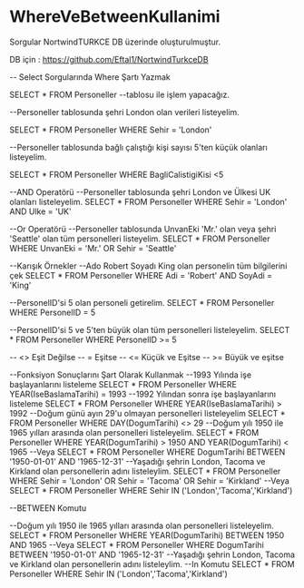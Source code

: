 # WhereVeBetweenKullanimi
Sorgular NortwindTURKCE DB üzerinde oluşturulmuştur. 

DB için : https://github.com/Eftal1/NortwindTurkceDB




-- Select Sorgularında Where Şartı Yazmak

SELECT * FROM Personeller --tablosu ile işlem yapacağız. 

--Personeller tablosunda şehri London olan verileri listeyelim. 

SELECT * FROM Personeller WHERE Sehir = 'London'

--Personeller tablosunda bağlı çalıştığı kişi sayısı 5'ten küçük olanları listeyelim.

SELECT * FROM Personeller WHERE BagliCalistigiKisi <5

--AND Operatörü
--Personeller tablosunda şehri London ve Ülkesi UK olanları listeleyelim.
SELECT * FROM Personeller WHERE Sehir = 'London' AND Ulke = 'UK'

--Or Operatörü
--Personeller tablosunda UnvanEki 'Mr.' olan veya şehri 'Seattle' olan tüm personelleri listeyelim. 
SELECT * FROM Personeller WHERE UnvanEki = 'Mr.' OR Sehir = 'Seattle'

--Karışık Örnekler 
--Ado Robert Soyadı King olan personelin tüm bilgilerini çek
SELECT * FROM Personeller WHERE Adi = 'Robert' AND SoyAdi = 'King'

--PersonelID'si 5 olan personeli getirelim. 
SELECT * FROM Personeller WHERE PersonelID = 5

--PersonelID'si 5 ve 5'ten büyük olan tüm personelleri listeleyelim.
SELECT * FROM Personeller WHERE PersonelID >= 5

--	<> Eşit Değilse
--	= Eşitse 
--	<= Küçük ve Eşitse
--	>= Büyük ve eşitse 


--Fonksiyon Sonuçlarını Şart Olarak Kullanmak
--1993 Yılında işe başlayanlarını listeleme
SELECT * FROM Personeller WHERE YEAR(IseBaslamaTarihi) = 1993
--1992 Yılından sonra işe başlayanlarını listeleme
SELECT * FROM Personeller WHERE YEAR(IseBaslamaTarihi) > 1992
--Doğum günü ayın 29'u olmayan personelleri listeleyelim
SELECT * FROM Personeller WHERE DAY(DogumTarihi) <> 29
--Doğum yılı 1950 ile 1965 yılları arasında olan personelleri listeleyelim. 
SELECT * FROM Personeller WHERE YEAR(DogumTarihi) > 1950 AND YEAR(DogumTarihi) < 1965
--Veya
SELECT * FROM Personeller WHERE DogumTarihi  BETWEEN '1950-01-01' AND '1965-12-31'
--Yaşadığı şehrin London, Tacoma ve Kirkland olan personellerin adını listeleylim. 
SELECT * FROM Personeller WHERE Sehir = 'London' OR Sehir = 'Tacoma' OR Sehir = 'Kirkland'
--Veya
SELECT * FROM Personeller WHERE Sehir IN ('London','Tacoma','Kirkland')


--BETWEEN Komutu

--Doğum yılı 1950 ile 1965 yılları arasında olan personelleri listeleyelim. 
SELECT * FROM Personeller WHERE YEAR(DogumTarihi) BETWEEN 1950 AND 1965
--Veya
SELECT * FROM Personeller WHERE DogumTarihi  BETWEEN '1950-01-01' AND '1965-12-31'
--Yaşadığı şehrin London, Tacoma ve Kirkland olan personellerin adını listeleylim.
--In Komutu
SELECT * FROM Personeller WHERE Sehir IN ('London','Tacoma','Kirkland')
